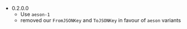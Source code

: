 - 0.2.0.0
    - Use `aeson-1`
    - removed our `FromJSONKey` and `ToJSONKey` in favour of `aeson` variants
